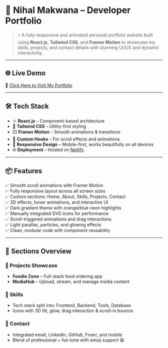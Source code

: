 # 🚀 Nihal Makwana – Developer Portfolio

> ⚡ A fully responsive and animated personal portfolio website built using **React.js**, **Tailwind CSS**, and **Framer Motion** to showcase my skills, projects, and contact details with stunning UI/UX and dynamic interactivity.

---

## 🌐 Live Demo

🎯 [Click Here to Visit My Portfolio](https://nihalvmakwana.netlify.app/)

---

## 🛠️ Tech Stack

- ⚛️ **React.js** – Component-based architecture  
- 🎨 **Tailwind CSS** – Utility-first styling  
- 🎞️ **Framer Motion** – Smooth animations & transitions  
- 🧠 **Custom Hooks** – For scroll effects and animations  
- 🌈 **Responsive Design** – Mobile-first, works beautifully on all devices  
- 🌐 **Deployment** – Hosted on [Netlify](https://netlify.com)

---

## 📦 Features

✅ Smooth scroll animations with Framer Motion  
✅ Fully responsive layout across all screen sizes  
✅ Custom sections: Home, About, Skills, Projects, Contact  
✅ 3D effects, hover animations, and interactive UI  
✅ Dark gradient theme with orange/blue neon highlights  
✅ Manually integrated SVG icons for performance  
✅ Scroll-triggered animations and drag interactions  
✅ Light parallax, particles, and glowing effects  
✅ Clean, modular code with component reusability

---

## 📸 Sections Overview

### 💼 Projects Showcase  
- **Foodie Zone** – Full-stack food ordering app  
- **MediaHub** – Upload, stream, and manage media content

### 🧠 Skills  
- Tech stack split into: Frontend, Backend, Tools, Database  
- Icons with 3D tilt, glow, drag interaction & scroll-in bounce

### 📱 Contact  
- Integrated email, LinkedIn, GitHub, Fiverr, and mobile  
- Blend of professional + fun tone with emoji support 😄
